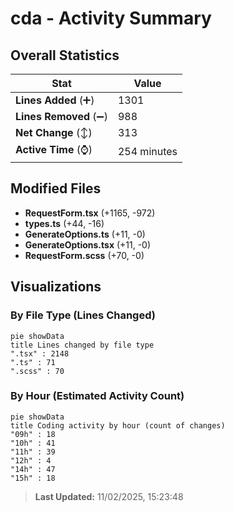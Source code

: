 # cda - Activity Summary 

## Overall Statistics

| Stat                   | Value                                                             |
| ---------------------- | ----------------------------------------------------------------- |
| **Lines Added** (➕)   | 1301                                          |
| **Lines Removed** (➖) | 988                                        |
| **Net Change** (↕)    | 313                |
| **Active Time** (⌚)   | 254 minutes |


## Modified Files
- **RequestForm.tsx** (+1165, -972)
- **types.ts** (+44, -16)
- **GenerateOptions.ts** (+11, -0)
- **GenerateOptions.tsx** (+11, -0)
- **RequestForm.scss** (+70, -0)

## Visualizations

### By File Type (Lines Changed)

```mermaid
pie showData
title Lines changed by file type
".tsx" : 2148
".ts" : 71
".scss" : 70
```

### By Hour (Estimated Activity Count)

```mermaid
pie showData
title Coding activity by hour (count of changes)
"09h" : 18
"10h" : 41
"11h" : 39
"12h" : 4
"14h" : 47
"15h" : 18
```


> **Last Updated:** 11/02/2025, 15:23:48